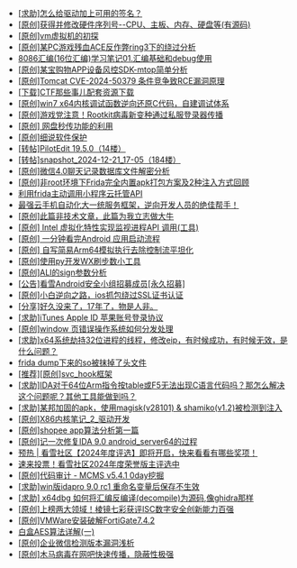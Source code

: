 + [[求助]怎么给驱动加上可用的签名？](https://bbs.kanxue.com/thread-284923.htm)
+ [[原创]获得并修改硬件序列号--CPU、主板、内存、硬盘等(有源码)](https://bbs.kanxue.com/thread-282756.htm)
+ [[原创]vm虚拟机的初探](https://bbs.kanxue.com/thread-284883.htm)
+ [[原创]某PC游戏残血ACE反作弊ring3下的绕过分析](https://bbs.kanxue.com/thread-284667.htm)
+ [8086汇编(16位汇编)学习笔记01.汇编基础和debug使用](https://bbs.kanxue.com/thread-284940.htm)
+ [[原创]某宝购物APP设备风控SDK-mtop简单分析](https://bbs.kanxue.com/thread-284241.htm)
+ [[原创]Tomcat CVE-2024-50379 条件竞争致RCE漏洞原理](https://bbs.kanxue.com/thread-284939.htm)
+ [[下载]CTF那些事儿配套资源下载](https://bbs.kanxue.com/thread-283930.htm)
+ [[原创]win7 x64内核调试函数逆向还原C代码，自建调试体系](https://bbs.kanxue.com/thread-260034.htm)
+ [[原创]游戏党注意！Rootkit病毒新变种通过私服登录器传播](https://bbs.kanxue.com/thread-273672.htm)
+ [[原创] 网盘秒传功能的利用](https://bbs.kanxue.com/thread-284783.htm)
+ [[原创]细说软件保护](https://bbs.kanxue.com/thread-284629.htm)
+ [[转帖]PilotEdit 19.5.0（14楼）](https://bbs.kanxue.com/thread-277979.htm)
+ [[转帖]snapshot_2024-12-21_17-05（184楼）](https://bbs.kanxue.com/thread-270207.htm)
+ [[原创]微信4.0聊天记录数据库文件解密分析](https://bbs.kanxue.com/thread-284417.htm)
+ [[原创]非root环境下Frida完全内置apk打包方案及2种注入方式回顾](https://bbs.kanxue.com/thread-284482.htm)
+ [利用frida主动调用小程序云托管API](https://bbs.kanxue.com/thread-284878.htm)
+ [最强云手机自动化大一统服务框架，逆向开发人员的绝佳帮手！](https://bbs.kanxue.com/thread-275820.htm)
+ [[原创]此篇非技术文章，此篇为我立志做大牛](https://bbs.kanxue.com/thread-284823.htm)
+ [[原创] Intel 虚拟化特性实现监视进程API 调用(工具)](https://bbs.kanxue.com/thread-283716.htm)
+ [[原创] 一分钟看完Android 应用启动流程](https://bbs.kanxue.com/thread-284686.htm)
+ [[原创] 自写简易Arm64模拟执行去除控制流平坦化](https://bbs.kanxue.com/thread-284890.htm)
+ [[原创]使用py开发WX刷步数小工具](https://bbs.kanxue.com/thread-284858.htm)
+ [[原创]ALI的sign参数分析](https://bbs.kanxue.com/thread-284292.htm)
+ [[公告]看雪Android安全小组招募成员[永久招募]](https://bbs.kanxue.com/thread-224995.htm)
+ [[原创]小白逆向之路，ios抓包绕过SSL证书认证](https://bbs.kanxue.com/thread-281551.htm)
+ [[分享]好久没来了，17年了，物是人非。](https://bbs.kanxue.com/thread-283832.htm)
+ [[求助]iTunes Apple ID 苹果账号登录协议](https://bbs.kanxue.com/thread-280207.htm)
+ [[原创]window 页错误操作系统如何分发处理](https://bbs.kanxue.com/thread-284919.htm)
+ [[求助]x64系统劫持32位进程的线程，修改eip，有时候成功，有时候无效，是什么问题？](https://bbs.kanxue.com/thread-284720.htm)
+ [frida dump下来的so被抹掉了头文件](https://bbs.kanxue.com/thread-284813.htm)
+ [[推荐][原创]svc_hook框架](https://bbs.kanxue.com/thread-284713.htm)
+ [[求助]IDA对于64位Arm指令按table或F5无法出现C语言代码吗？那怎么解决这个问题呢？其他工具能做到吗？](https://bbs.kanxue.com/thread-284587.htm)
+ [[求助]某邦加固的apk，使用magisk(v28101) & shamiko(v1.2)被检测到注入](https://bbs.kanxue.com/thread-284943.htm)
+ [[原创]X86内核笔记_2_驱动开发](https://bbs.kanxue.com/thread-268379.htm)
+ [[原创]shopee app算法分析第一篇](https://bbs.kanxue.com/thread-284570.htm)
+ [[原创]记一次修复IDA 9.0 android_server64的过程](https://bbs.kanxue.com/thread-283135.htm)
+ [预热 | 看雪社区【2024年度评选】即将开启，快来看看有哪些奖项！](https://bbs.kanxue.com/thread-284945.htm)
+ [速来投票！看雪社区2024年度荣誉版主评选中](https://bbs.kanxue.com/thread-284944.htm)
+ [[原创]代码审计 - MCMS v5.4.1 0day挖掘](https://bbs.kanxue.com/thread-284806.htm)
+ [[求助]win版idapro 9.0 rc1 重命名变量后保存不生效](https://bbs.kanxue.com/thread-284870.htm)
+ [[求助] x64dbg 如何将汇编反编译(decompile)为源码,像ghidra那样](https://bbs.kanxue.com/thread-284898.htm)
+ [[原创]上榜两大领域！棱镜七彩获评ISC数字安全创新能力百强](https://bbs.kanxue.com/thread-284947.htm)
+ [[原创]VMWare安装破解FortiGate7.4.2](https://bbs.kanxue.com/thread-284794.htm)
+ [白盒AES算法详解(一)](https://bbs.kanxue.com/thread-280335.htm)
+ [[原创]企业微信检测版本漏洞浅析](https://bbs.kanxue.com/thread-284796.htm)
+ [[原创]木马病毒在网吧快速传播，隐蔽性极强](https://bbs.kanxue.com/thread-279966.htm)
